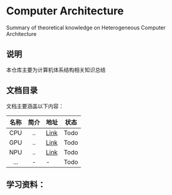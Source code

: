 # Computer Architecture
Summary of theoretical knowledge on Heterogeneous Computer Architecture

## 说明

本仓库主要为计算机体系结构相关知识总结




## 文档目录

文档主要涵盖以下内容：

| 名称  | 简介       | 地址    |状态|
|:---:|:----: |:--- |:---:|
| CPU | ..|[Link]()|Todo|
| GPU | ..|[Link]()|Todo|
| NPU | ..|[Link]()|Todo|
| ... | -     |-      | Todo |

## 学习资料：

